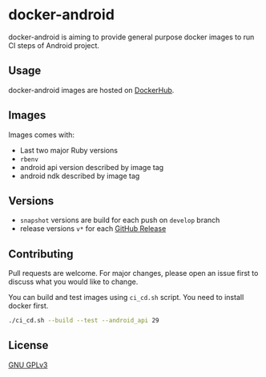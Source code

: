 # docker-android
docker-android is aiming to provide general purpose docker images to run CI steps of Android project.

## Usage
docker-android images are hosted on [DockerHub](https://hub.docker.com/repository/docker/fabernovel/android).

## Images
Images comes with:
* Last two major Ruby versions
* `rbenv`
* android api version described by image tag
* android ndk described by image tag

## Versions
* `snapshot` versions are build for each push on `develop` branch
* release versions `v*` for each [GitHub Release](https://github.com/faberNovel/docker-android/releases)

## Contributing
Pull requests are welcome. For major changes, please open an issue first to discuss what you would like to change.

You can build and test images using `ci_cd.sh` script. You need to install docker first.
```bash
./ci_cd.sh --build --test --android_api 29
```

## License
[GNU GPLv3](https://choosealicense.com/licenses/gpl-3.0/)
